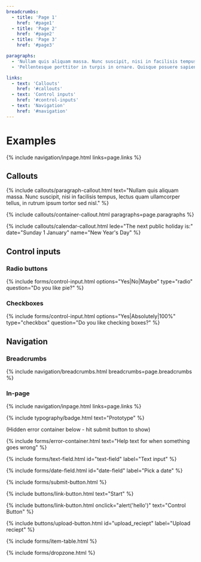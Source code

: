 ```yaml
---
breadcrumbs:
  - title: 'Page 1'
    href: '#page1'
  - title: 'Page 2'
    href: '#page2'
  - title: 'Page 3'
    href: '#page3'

paragraphs:
  - 'Nullam quis aliquam massa. Nunc suscipit, nisi in facilisis tempus, lectus quam ullamcorper tellus, in rutrum ipsum tortor sed nisl.'
  - 'Pellentesque porttitor in turpis in ornare. Quisque posuere sapien accumsan malesuada rutrum. Nulla vitae ex lacinia, rutrum est eu, tincidunt justo. Donec et ullamcorper elit, sit amet vulputate ipsum. Nulla porttitor rutrum libero sit amet sodales. Maecenas tincidunt dapibus pretium.'

links:
  - text: 'Callouts'
    href: '#callouts'
  - text: 'Control inputs'
    href: '#control-inputs'
  - text: 'Navigation'
    href: '#navigation'
---
```


# Examples

{% include navigation/inpage.html links=page.links %}

## Callouts

{% include callouts/paragraph-callout.html text="Nullam quis aliquam massa. Nunc suscipit, nisi in facilisis tempus, lectus quam ullamcorper tellus, in rutrum ipsum tortor sed nisl." %}

{% include callouts/container-callout.html paragraphs=page.paragraphs %}

{% include callouts/calendar-callout.html lede="The next public holiday is:" date="Sunday 1 January" name="New Year's Day" %}

## Control inputs

### Radio buttons
{% include forms/control-input.html options="Yes|No|Maybe" type="radio" question="Do you like pie?" %}

### Checkboxes
{% include forms/control-input.html options="Yes|Absolutely|100%" type="checkbox" question="Do you like checking boxes?" %}

## Navigation
### Breadcrumbs
{% include navigation/breadcrumbs.html breadcrumbs=page.breadcrumbs %}

### In-page
{% include navigation/inpage.html links=page.links %}

{% include typography/badge.html text="Prototype" %}

<form id="form" data-parsley-validate="" data-parsley-error-class="invalid">

(Hidden error container below - hit submit button to show)

{% include forms/error-container.html text="Help text for when something goes wrong" %}

{% include forms/text-field.html id="text-field" label="Text input" %}

{% include forms/date-field.html id="date-field" label="Pick a date" %}

{% include forms/submit-button.html %}

</form>

{% include buttons/link-button.html text="Start" %}

{% include buttons/link-button.html onclick="alert('hello')" text="Control Button" %}

{% include buttons/upload-button.html id="upload_reciept" label="Upload reciept" %}

{% include forms/item-table.html %}

{% include forms/dropzone.html %}
